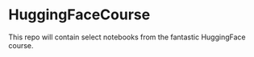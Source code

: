 # HuggingFaceCourse
This repo will contain select notebooks from the fantastic HuggingFace course. 
